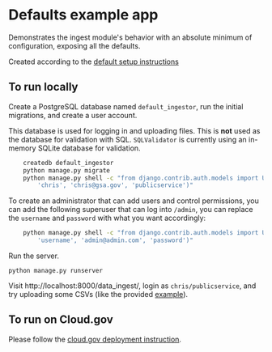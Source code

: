 
# Defaults example app

Demonstrates the ingest module's behavior with an absolute
minimum of configuration, exposing all the defaults.

Created according to the [default setup instructions](../../docs/default.md)

## To run locally

Create a PostgreSQL database named `default_ingestor`,
run the initial migrations, and create a user account.

This database is used for logging in and uploading files.  This is **not** used as the database for validation with SQL.  `SQLValidator` is currently using an in-memory SQLite database for validation.
```bash
    createdb default_ingestor
    python manage.py migrate
    python manage.py shell -c "from django.contrib.auth.models import User; User.objects.create_user(
        'chris', 'chris@gsa.gov', 'publicservice')"
```

To create an administrator that can add users and control permissions, you can add the following superuser that can log into `/admin`, you can replace the `username` and `password` with what you want accordingly:
```bash
    python manage.py shell -c "from django.contrib.auth.models import User; User.objects.create_superuser(
        'username', 'admin@admin.com', 'password')"
```

Run the server.

    python manage.py runserver

Visit http://localhost:8000/data_ingest/, login as `chris/publicservice`, and try uploading
some CSVs (like the provided [example](staff.csv)).

## To run on Cloud.gov

Please follow the [cloud.gov deployment instruction](../cloud.gov.md).
